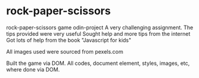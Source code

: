 # rock-paper-scissors
rock-paper-scissors game odin-project
A very challenging assignment.
The tips provided were very useful
Sought help and more tips from the internet
Got lots of help from the book "Javascript for kids"

All images used were sourced from pexels.com

Built the game via DOM. All codes, document element, styles, images, etc, where done via DOM.